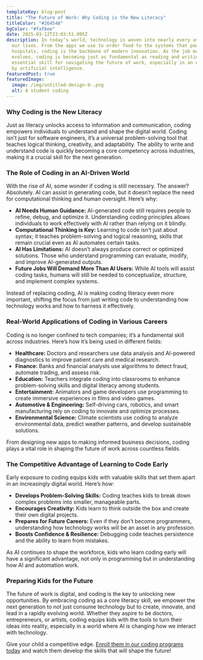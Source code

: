 ```yaml
---
templateKey: blog-post
title: "The Future of Work: Why Coding is the New Literacy"
titleColor: "#264548"
bgColor: "#faf6ee"
date: 2025-03-12T23:03:51.095Z
description: In today’s world, technology is woven into nearly every aspect of
  our lives. From the apps we use to order food to the systems that power
  hospitals, coding is the backbone of modern innovation. As the job market
  evolves, coding is becoming just as fundamental as reading and writing—an
  essential skill for navigating the future of work, especially in an era shaped
  by artificial intelligence.
featuredPost: true
featuredImage:
  image: /img/untitled-design-9-.png
  alt: A student coding
---
```

### Why Coding is the New Literacy

Just as literacy unlocks access to information and communication, coding empowers individuals to understand and shape the digital world. Coding isn’t just for software engineers, it’s a universal problem-solving tool that teaches logical thinking, creativity, and adaptability. The ability to write and understand code is quickly becoming a core competency across industries, making it a crucial skill for the next generation. 

### The Role of Coding in an AI-Driven World

With the rise of AI, some wonder if coding is still necessary. The answer? Absolutely. AI can assist in generating code, but it doesn’t replace the need for computational thinking and human oversight. Here’s why:

* **AI Needs Human Guidance:** AI-generated code still requires people to refine, debug, and optimize it. Understanding coding principles allows individuals to work effectively with AI rather than relying on it blindly.
* **Computational Thinking is Key:** Learning to code isn’t just about syntax; it teaches problem-solving and logical reasoning, skills that remain crucial even as AI automates certain tasks. 
* **AI Has Limitations:** AI doesn’t always produce correct or optimized solutions. Those who understand programming can evaluate, modify, and improve AI-generated outputs.
* **Future Jobs Will Demand More Than AI Users:** While AI tools will assist coding tasks, humans will still be needed to conceptualize, structure, and implement complex systems.

Instead of replacing coding, AI is making coding literacy even more important, shifting the focus from just writing code to understanding how technology works and how to harness it effectively.

### Real-World Applications of Coding in Various Careers

Coding is no longer confined to tech companies; it’s a fundamental skill across industries. Here’s how it’s being used in different fields:

* **Healthcare:** Doctors and researchers use data analysis and AI-powered diagnostics to improve patient care and medical research.
* **Finance:** Banks and financial analysts use algorithms to detect fraud, automate trading, and assess risk.
* **Education:** Teachers integrate coding into classrooms to enhance problem-solving skills and digital literacy among students.
* **Entertainment:** Animators and game developers use programming to create immersive experiences in films and video games.
* **Automotive & Engineering:** Self-driving cars, robotics, and smart manufacturing rely on coding to innovate and optimize processes.
* **Environmental Science:** Climate scientists use coding to analyze environmental data, predict weather patterns, and develop sustainable solutions.

From designing new apps to making informed business decisions, coding plays a vital role in shaping the future of work across countless fields.

### The Competitive Advantage of Learning to Code Early

Early exposure to coding equips kids with valuable skills that set them apart in an increasingly digital world. Here’s how:

* **Develops Problem-Solving Skills:** Coding teaches kids to break down complex problems into smaller, manageable parts.
* **Encourages Creativity:** Kids learn to think outside the box and create their own digital projects.
* **Prepares for Future Careers:** Even if they don’t become programmers, understanding how technology works will be an asset in any profession.
* **Boosts Confidence & Resilience:** Debugging code teaches persistence and the ability to learn from mistakes.

As AI continues to shape the workforce, kids who learn coding early will have a significant advantage, not only in programming but in understanding how AI and automation work.

### Preparing Kids for the Future

The future of work is digital, and coding is the key to unlocking new opportunities. By embracing coding as a core literacy skill, we empower the next generation to not just consume technology but to create, innovate, and lead in a rapidly evolving world. Whether they aspire to be doctors, entrepreneurs, or artists, coding equips kids with the tools to turn their ideas into reality, especially in a world where AI is changing how we interact with technology.

Give your child a competitive edge. [Enroll them in our coding programs today](/classes) and watch them develop the skills that will shape the future!